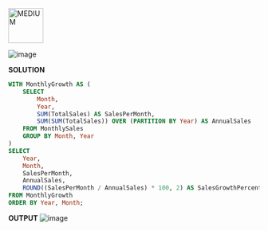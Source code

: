 <img src="https://img.shields.io/badge/MEDIUM-orange" alt="MEDIUM" width="70">

![image](https://github.com/user-attachments/assets/cdc1b35f-ec1b-4c8c-8596-0cbd1486ac33)

**SOLUTION**
```sql
WITH MonthlyGrowth AS ( 
    SELECT 
        Month, 
        Year,
        SUM(TotalSales) AS SalesPerMonth, 
        SUM(SUM(TotalSales)) OVER (PARTITION BY Year) AS AnnualSales    -- Total annual sales for each year
    FROM MonthlySales
    GROUP BY Month, Year
)
SELECT 
    Year, 
    Month, 
    SalesPerMonth, 
    AnnualSales,
    ROUND((SalesPerMonth / AnnualSales) * 100, 2) AS SalesGrowthPercent
FROM MonthlyGrowth
ORDER BY Year, Month; 

```

**OUTPUT**
![image](https://github.com/user-attachments/assets/f28c1d2f-9991-4ec1-b878-51f616d5e9ae)

